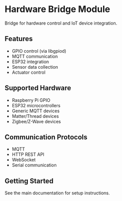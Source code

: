 # Hardware Bridge Module

Bridge for hardware control and IoT device integration.

## Features
- GPIO control (via libgpiod)
- MQTT communication
- ESP32 integration
- Sensor data collection
- Actuator control

## Supported Hardware
- Raspberry Pi GPIO
- ESP32 microcontrollers
- Generic MQTT devices
- Matter/Thread devices
- Zigbee/Z-Wave devices

## Communication Protocols
- MQTT
- HTTP REST API
- WebSocket
- Serial communication

## Getting Started
See the main documentation for setup instructions.